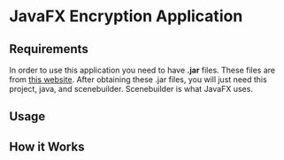 # JavaFX Encryption Application

## Requirements
In order to use this application you need to have **.jar** files. These files are from [this website](https://gluonhq.com/products/javafx/). After obtaining these .jar files, you will just need this project, java, and scenebuilder. Scenebuilder is what JavaFX uses.
## Usage

## How it Works
